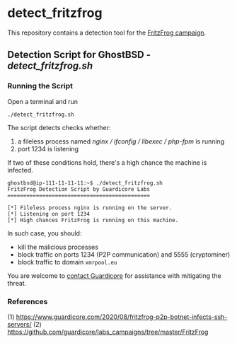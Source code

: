 # detect_fritzfrog
This repository contains a detection tool for the [FritzFrog campaign](https://www.guardicore.com/2020/08/fritzfrog-p2p-botnet-infects-ssh-servers/).

## Detection Script for GhostBSD - *detect_fritzfrog.sh*
### Running the Script
Open a terminal and run
```
./detect_fritzfrog.sh
```
The script detects checks whether:
1. a fileless process named _nginx / ifconfig / libexec / php-fpm_ is running
2. port 1234 is listening

If two of these conditions hold, there's a high chance the machine is infected.

```
ghostbsd@ip-111-11-11-11:~$ ./detect_fritzfrog.sh
FritzFrog Detection Script by Guardicore Labs
=============================================

[*] Fileless process nginx is running on the server.
[*] Listening on port 1234
[*] High chances FritzFrog is running on this machine.
```

In such case, you should:
* kill the malicious processes
* block traffic on ports 1234 (P2P communication) and 5555 (cryptominer)
* block traffic to domain `xmrpool.eu`

You are welcome to [contact Guardicore](mailto:labs@guardicore.com) for assistance with mitigating the threat.

### References 
(1) https://www.guardicore.com/2020/08/fritzfrog-p2p-botnet-infects-ssh-servers/
(2) https://github.com/guardicore/labs_campaigns/tree/master/FritzFrog
